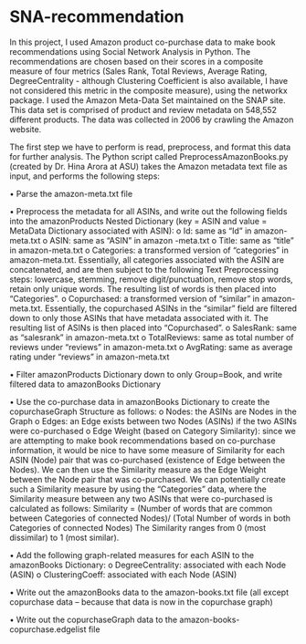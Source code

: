 # SNA-recommendation

In this project, I used Amazon product co-purchase data to make book recommendations using Social Network Analysis in Python. The recommendations are chosen based on their scores in a composite measure of four metrics (Sales Rank, Total Reviews, Average Rating, DegreeCentrality - although Clustering Coefficient is also available, I have not considered this metric in the composite measure), using the networkx package.
I used the Amazon Meta-Data Set maintained on the SNAP site. This data set is comprised of product and review metadata on 548,552 different products. The data was collected in 2006 by crawling the Amazon website. 

The first step we have to perform is read, preprocess, and format this data for further analysis. The Python script called PreprocessAmazonBooks.py (created by Dr. Hina Arora at ASU) takes the Amazon metadata text file as input, and performs the following steps:

•	Parse the amazon-meta.txt file

•	Preprocess the metadata for all ASINs, and write out the following fields into the amazonProducts Nested Dictionary (key = ASIN and value = MetaData Dictionary associated with ASIN):
o	Id: same as “Id” in amazon-meta.txt
o	ASIN: same as “ASIN” in amazon -meta.txt
o	Title: same as “title” in amazon-meta.txt
o	Categories: a transformed version of “categories” in amazon-meta.txt. Essentially, all categories associated with the ASIN are concatenated, and are then subject to the following Text Preprocessing steps: lowercase, stemming, remove digit/punctuation, remove stop words, retain only unique words. The resulting list of words is then placed into “Categories”.
o	Copurchased: a transformed version of “similar” in amazon-meta.txt. Essentially, the copurchased ASINs in the “similar” field are filtered down to only those ASINs that have metadata associated with it. The resulting list of ASINs is then placed into “Copurchased”.
o	SalesRank: same as “salesrank” in amazon-meta.txt
o	TotalReviews: same as total number of reviews under “reviews” in amazon-meta.txt
o	AvgRating: same as average rating under “reviews” in amazon-meta.txt

•	Filter amazonProducts Dictionary down to only Group=Book, and write filtered data to amazonBooks Dictionary

•	Use the co-purchase data in amazonBooks Dictionary to create the copurchaseGraph Structure as follows:
o	Nodes: the ASINs are Nodes in the Graph
o	Edges: an Edge exists between two Nodes (ASINs) if the two ASINs were co-purchased
o	Edge Weight (based on Category Similarity): since we are attempting to make book recommendations based on co-purchase information, it would be nice to have some measure of Similarity for each ASIN (Node) pair that was co-purchased (existence of Edge between the Nodes). We can then use the Similarity measure as the Edge Weight between the Node pair that was co-purchased. We can potentially create such a Similarity measure by using the “Categories” data, where the Similarity measure between any two ASINs that were co-purchased is calculated as follows:
Similarity = (Number of words that are common between Categories of connected Nodes)/
		(Total Number of words in both Categories of connected Nodes)
The Similarity ranges from 0 (most dissimilar) to 1 (most similar).

•	Add the following graph-related measures for each ASIN to the amazonBooks Dictionary:
o	DegreeCentrality: associated with each Node (ASIN)
o	ClusteringCoeff: associated with each Node (ASIN)

•	Write out the amazonBooks data to the amazon-books.txt file (all except copurchase data – because that data is now in the copurchase graph)

•	Write out the copurchaseGraph data to the amazon-books-copurchase.edgelist file
